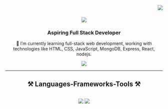 <img align="right" src="https://visitor-badge.laobi.icu/badge?page_id=Shankar-Sala.Shankar-Sala" />
<h1 align="center">
    <img src="https://readme-typing-svg.herokuapp.com/?font=Righteous&size=35&center=true&vCenter=true&width=500&height=70&duration=4000&lines=Hi+There!+👋;+I'm+Shankar+Sala!;" />
</h1>

<h3 align="center">Aspiring Full Stack Developer</h3>

<div align="center">
 
 🌱 I’m currently learning full-stack web development, working with technologies like HTML, CSS, JavaScript, MongoDB, Express, React, nodejs.

</div>

<div align="center"> 
  <a href="https://www.linkedin.com/in/shankar-sala/" target="_blank">
    <img src="https://img.shields.io/badge/LinkedIn-0077B5?style=for-the-badge&logo=linkedin&logoColor=white" target="_blank" />
  </a>
</div>


 <hr/>
 
<h2 align="center">⚒️ Languages-Frameworks-Tools ⚒️</h2>
<br/>
<div align="center">
    <img src="https://skillicons.dev/icons?i=html,css,js,bootstrap,git,github,vscode" />
    <img src="https://skillicons.dev/icons?i=java,nodejs,express,npm" /><br>
</div>
<br/>


